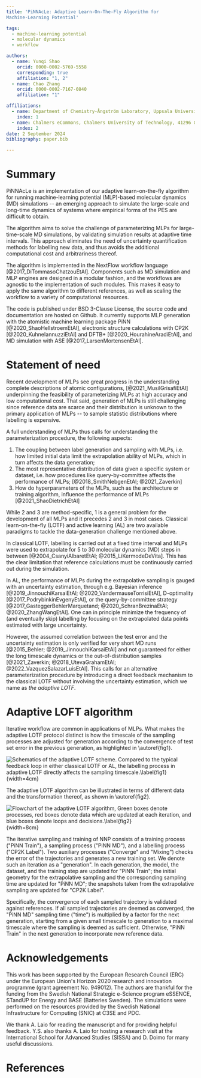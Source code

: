 ```yaml
---
title: 'PiNNAcLe: Adaptive Learn-On-The-Fly Algorithm for
Machine-Learning Potential'

tags:
  - machine-learning potential
  - molecular dynamics
  - workflow

authors:
  - name: Yunqi Shao
    orcid: 0000-0002-5769-5558
    corresponding: true
    affiliation: "1, 2"
  - name: Chao Zhang
    orcid: 0000-0002-7167-0840
    affiliation: "1"

affiliations:
  - name: Department of Chemistry-Ångström Laboratory, Uppsala University, Lägerhyddsvägen 1, BOX 538, 75121 Uppsala, Sweden
    index: 1
  - name: Chalmers eCommons, Chalmers University of Technology, 41296 Gothenburg , Sweden
    index: 2
date: 2 September 2024
bibliography: paper.bib

---
```


# Summary

PiNNAcLe is an implementation of our adaptive learn-on-the-fly
algorithm for running machine-learning potential (MLP)-based molecular
dynamics (MD) simulations -- an emerging approach to simulate the
large-scale and long-time dynamics of systems where empirical forms of
the PES are difficult to obtain.

The algorithm aims to solve the challenge of parameterizing MLPs for
large-time-scale MD simulations, by validating simulation results at
adaptive time intervals. This approach eliminates the need of
uncertainty quantification methods for labelling new data, and thus
avoids the additional computational cost and arbitrariness thereof.

The algorithm is implemented in the NextFlow workflow language
[@2017_DiTommasoChatzouEtAl]. Components such as MD simulation and MLP
engines are designed in a modular fashion, and the workflows are
agnostic to the implementation of such modules. This makes it easy to
apply the same algorithm to different references, as well as scaling
the workflow to a variety of computational resources.

The code is published under BSD 3-Clause License, the source code and
documentation are hosted on Github. It currently supports MLP
generation with the atomistic machine learning package PiNN
[@2020_ShaoHellstroemEtAl], electronic structure calculations with
CP2K [@2020_KuhneIannuzziEtAl] and DFTB+ [@2020_HourahineAradiEtAl],
and MD simulation with ASE [@2017_LarsenMortensenEtAl].

# Statement of need

Recent development of MLPs see great progress in the understanding
complete descriptions of atomic configurations,
[@2021_MusilGrisafiEtAl] underpinning the feasibility of
parameterizing MLPs at high accuracy and low computational cost.  That
said, generation of MLPs is still challenging since reference data are
scarce and their distribution is unknown to the primary application of
MLPs -- to sample statistic distributions where labelling is
expensive.

A full understanding of MLPs thus calls for understanding the
parameterization procedure, the following aspects:

1. The coupling between label generation and sampling with MLPs,
   i.e. how limited initial data limit the extrapolation ability of
   MLPs, which in turn affects the data generation;
2. The most representative distribution of data given a specific
   system or dataset, i.e. how procedures like query-by-committee
   affects the performance of MLPs; [@2018_SmithNebgenEtAl;
   @2021_Zaverkin]
3. How do hyperparameters of the MLPs, such as the architecture or
   training algorithm, influence the performance of MLPs
   [@2021_ShaoDietrichEtAl]

While 2 and 3 are method-specific, 1 is a general problem for the
development of all MLPs and it precedes 2 and 3 in most cases.
Classical learn-on-the-fly (LOTF) and active learning (AL) are two
available paradigms to tackle the data-generation challenge mentioned
above.

In classical LOTF, labelling is carried out at a fixed time interval
and MLPs were used to extrapolate for 5 to 30 molecular dynamics (MD)
steps in between [@2004_CsanyiAlbaretEtAl;
@2015_LiKermodeDeVita]. This has the clear limitation that reference
calculations must be continuously carried out during the simulation.

In AL, the performance of MLPs during the extrapolative sampling is
gauged with an uncertainty estimation, through e.g. Bayesian inference
[@2019_JinnouchiKarsaiEtAl; @2020_VandermauseTorrisiEtAl],
D-optimality [@2017_PodrybinkinEvgenyEtAl], or the
query-by-committee strategy [@2017_GasteggerBehlerMarquetand;
@2020_SchranBrezinaEtAl; @2020_ZhangWangEtAl]. One can in principle
minimize the frequency of (and eventually skip) labelling by focusing
on the extrapolated data points estimated with large uncertainty.

However, the assumed correlation between the test error and the
uncertainty estimation is only verified for very short MD runs
[@2015_Behler; @2019_JinnouchiKarsaiEtAl] and not guaranteed for
either the long timescale dynamics or the out-of-distribution samples
[@2021_Zaverkin; @2018_UtevaGrahamEtAl;
@2022_VazquezSalazarLuisEtAl]. This calls for an alternative
parameterization procedure by introducing a direct feedback mechanism
to the classical LOTF without involving the uncertainty estimation,
which we name as *the adaptive LOTF*.

# Adaptive LOFT algorithm

Iterative workflow are common in applications of MLPs. What makes the
adaptive LOTF protocol distinct is how the timescale of the sampling
processes are adjusted for generation according to the convergence of
test set error in the previous generation, as highlighted in
\autoref{fig1}.

![Schematics of the adaptive LOTF scheme. Compared to the typical
  feedback loop in either classical LOTF or AL, the labelling process
  in adaptive LOTF directly affects the sampling
  timescale.\label{fig1}](figs/schematics.png){width=4cm}

The adaptive LOTF algorithm can be illustrated in terms of different
data and the transformation thereof, as shown in \autoref{fig2}.

![Flowchart of the adaptive LOTF algorithm, Green boxes denote
  processes, red boxes denote data which are updated at each
  iteration, and blue boxes denote loops and
  decisions.\label{fig2}](figs/flowchart.png){width=8cm}

The iterative sampling and training of NNP consists of a training
process ("PiNN Train"), a sampling process ("PiNN MD"), and a
labelling process ("CP2K Label"). Two auxiliary processes ("Converge"
and "Mixing") checks the error of the trajectories and generates a new
training set. We denote such an iteration as a "generation". In each
generation, the model, the dataset, and the training step are updated
for "PiNN Train"; the initial geometry for the extrapolative sampling
and the corresponding sampling time are updated for "PiNN MD"; the
snapshots taken from the extrapolative sampling are updated for "CP2K
Label".

Specifically, the convergence of each sampled trajectory is validated
against references. If all sampled trajectories are deemed as
converged, the "PiNN MD" sampling time ("time") is multiplied by a
factor for the next generation, starting from a given small timescale
to generation to a maximal timescale where the sampling is deemed as
sufficient. Otherwise, "PiNN Train" in the next generation to
incorporate new reference data.

# Acknowledgements

This work has been supported by the European Research Council (ERC)
under the European Union's Horizon 2020 research and innovation
programme (grant agreement No. 949012). The authors are thankful for
the funding from the Swedish National Strategic e-Science program
eSSENCE, STandUP for Energy and BASE (Batteries Sweden). The
simulations were performed on the resources provided by the Swedish
National Infrastructure for Computing (SNIC) at C3SE and PDC.

We thank A. Laio for reading the manuscript and for providing helpful
feedback. Y.S. also thanks A. Laio for hosting a research visit at the
International School for Advanced Studies (SISSA) and D. Doimo for
many useful discussions.

# References
